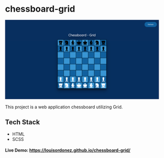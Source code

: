 # chessboard-grid

![Screenshot](./assets/images/screenshot.png)

This project is a web application chessboard utilizing Grid.

## Tech Stack

- HTML
- SCSS

#### Live Demo: https://louisordonez.github.io/chessboard-grid/
